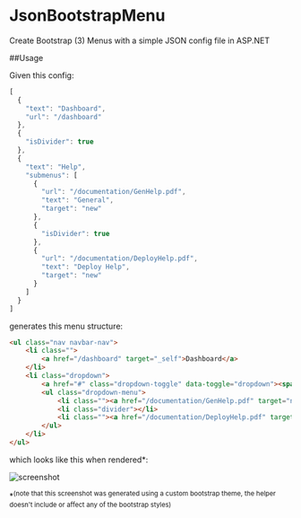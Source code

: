 JsonBootstrapMenu
====================

Create Bootstrap (3) Menus with a simple JSON config file in ASP.NET


##Usage


Given this config:

```js
[
  {
    "text": "Dashboard",
    "url": "/dashboard"
  },
  {
    "isDivider": true
  },
  {
    "text": "Help",
    "submenus": [
      {
        "url": "/documentation/GenHelp.pdf",
        "text": "General",
        "target": "new"
      },
      {
        "isDivider": true
      },
      {
        "url": "/documentation/DeployHelp.pdf",
        "text": "Deploy Help",
        "target": "new"
      }
    ]
  }
]
```

generates this menu structure:

```html
<ul class="nav navbar-nav">
    <li class="">
        <a href="/dashboard" target="_self">Dashboard</a>
    </li>
    <li class="dropdown">
        <a href="#" class="dropdown-toggle" data-toggle="dropdown"><span>Help</span> <b class="caret"></b></a>
        <ul class="dropdown-menu">
            <li class=""><a href="/documentation/GenHelp.pdf" target="new">General</a></li>
            <li class="divider"></li>
            <li class=""><a href="/documentation/DeployHelp.pdf" target="new">Deploy Help</a></li>
        </ul>
    </li>
</ul>
```

which looks like this when rendered*: 


![screenshot](http://i.imgur.com/R2CdujD.png)

*<sup>(note that this screenshot was generated using a custom bootstrap theme, the helper doesn't include or affect any of the bootstrap styles)</sup>
